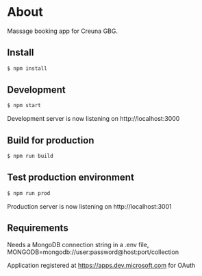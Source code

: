 # About

Massage booking app for Creuna GBG. 

## Install

```sh
$ npm install
```

## Development

```sh
$ npm start
```

Development server is now listening on http://localhost:3000

## Build for production

```sh
$ npm run build
```

## Test production environment

```sh
$ npm run prod
```

Production server is now listening on http://localhost:3001

## Requirements

Needs a MongoDB connection string in a .env file,
MONGODB=mongodb://user:password@host:port/collection

Application registered at https://apps.dev.microsoft.com for OAuth